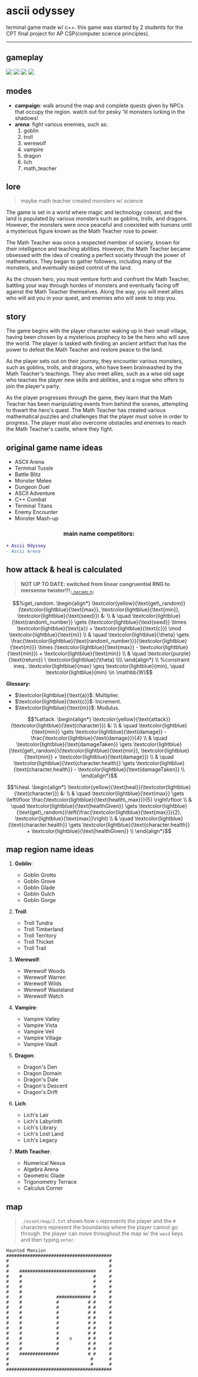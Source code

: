 # ascii odyssey
terminal game made w/ c++. this game was started by 2 students for the CPT final project for AP CSP(computer science principles).

---

## gameplay
![](./gameplay/intro.jpg)
![](./gameplay/enemies.jpg)
![](./gameplay/goblin.jpg)
[![](./gameplay/1_img.jpg)](https://github.com/321BadgerCode/ascii_odyssey/assets/83559316/74d55652-1475-44a7-af04-a17dffdeb3fb)

## modes
* **campaign**: walk around the map and complete quests given by NPCs that occupy the region. watch out for pesky 'lil monsters lurking in the shadows!
* **arena**: fight various enemies, such as:
	1. goblin
	1. troll
	1. werewolf
	1. vampire
	1. dragon
	1. lich
	1. math_teacher

## lore
> maybe math teacher created monsters w/ science

The game is set in a world where magic and technology coexist, and the land is populated by various monsters such as goblins, trolls, and dragons. However, the monsters were once peaceful and coexisted with humans until a mysterious figure known as the Math Teacher rose to power.

The Math Teacher was once a respected member of society, known for their intelligence and teaching abilities. However, the Math Teacher became obsessed with the idea of creating a perfect society through the power of mathematics. They began to gather followers, including many of the monsters, and eventually seized control of the land.

As the chosen hero, you must venture forth and confront the Math Teacher, battling your way through hordes of monsters and eventually facing off against the Math Teacher themselves. Along the way, you will meet allies who will aid you in your quest, and enemies who will seek to stop you.

## story
The game begins with the player character waking up in their small village, having been chosen by a mysterious prophecy to be the hero who will save the world. The player is tasked with finding an ancient artifact that has the power to defeat the Math Teacher and restore peace to the land.

As the player sets out on their journey, they encounter various monsters, such as goblins, trolls, and dragons, who have been brainwashed by the Math Teacher's teachings. They also meet allies, such as a wise old sage who teaches the player new skills and abilities, and a rogue who offers to join the player's party.

As the player progresses through the game, they learn that the Math Teacher has been manipulating events from behind the scenes, attempting to thwart the hero's quest. The Math Teacher has created various mathematical puzzles and challenges that the player must solve in order to progress. The player must also overcome obstacles and enemies to reach the Math Teacher's castle, where they fight.

## original game name ideas
* ASCII Arena
* Terminal Tussle
* Battle Blitz
* Monster Melee
* Dungeon Duel
* ASCII Adventure
* C++ Combat
* Terminal Titans
* Enemy Encounter
* Monster Mash-up

<center><h3>main name competitors:</h3></center>

```diff
+ Ascii Odyssey
- Ascii Arena
```

## how attack & heal is calculated
> **NOT UP TO DATE: switched from linear congruential RNG to mersenne twister!!!**<sub>([./src/etc.h](./src/etc.h))</sub>
```math
%get_random.
\begin{align*}
\textcolor{yellow}{\text{get\_random}}(\textcolor{lightblue}{\text{max}}, \textcolor{lightblue}{\text{min}}, \textcolor{lightblue}{\text{seed}}) &: \\
& \quad \textcolor{lightblue}{\text{random\_number}} \gets (\textcolor{lightblue}{\text{seed}} \times \textcolor{lightblue}{\text{a}} + \textcolor{lightblue}{\text{c}}) \mod \textcolor{lightblue}{\text{m}} \\
& \quad \textcolor{lightblue}{\theta} \gets \frac{\textcolor{lightblue}{\text{random\_number}}}{\textcolor{lightblue}{\text{m}}} \times (\textcolor{lightblue}{\text{max}} - \textcolor{lightblue}{\text{min}}) + \textcolor{lightblue}{\text{min}} \\
& \quad \textcolor{purple}{\text{return}} \ \textcolor{lightblue}{\theta} \\\\
\end{align*} \\

%constraint ineq..
\textcolor{lightblue}{max} \geq \textcolor{lightblue}{min}, \quad \textcolor{lightblue}{min} \in \mathbb{W}
```

**Glossary:**

* $\textcolor{lightblue}{\text{a}}$: Multiplier.
* $\textcolor{lightblue}{\text{c}}$: Increment.
* $\textcolor{lightblue}{\text{m}}$: Modulus.

```math
%attack.
\begin{align*}
\textcolor{yellow}{\text{attack}}(\textcolor{lightblue}{\text{character}}) &: \\
& \quad \textcolor{lightblue}{\text{min}} \gets \textcolor{lightblue}{\text{damage}} - \frac{\textcolor{lightblue}{\text{damage}}}{4} \\
& \quad \textcolor{lightblue}{\text{damageTaken}} \gets \textcolor{lightblue}{\text{get\_random}}(\textcolor{lightblue}{\text{min}}, \textcolor{lightblue}{\text{min}} + \textcolor{lightblue}{\text{damage}}) \\
& \quad \textcolor{lightblue}{\text{character.health}} \gets \textcolor{lightblue}{\text{character.health}} - \textcolor{lightblue}{\text{damageTaken}} \\
\end{align*}
```

```math
%heal.
\begin{align*}
\textcolor{yellow}{\text{heal}}(\textcolor{lightblue}{\text{character}}) &: \\
& \quad \textcolor{lightblue}{\text{max}} \gets \left\lfloor \frac{\textcolor{lightblue}{\text{health\_max}}}{5} \right\rfloor \\
& \quad \textcolor{lightblue}{\text{healthGiven}} \gets \textcolor{lightblue}{\text{get\_random}}\left(\frac{\textcolor{lightblue}{\text{max}}}{2}, \textcolor{lightblue}{\text{max}}\right) \\
& \quad \textcolor{lightblue}{\text{character.health}} \gets \textcolor{lightblue}{\text{character.health}} + \textcolor{lightblue}{\text{healthGiven}} \\
\end{align*}
```

## map region name ideas
1. **Goblin**:
	* Goblin Grotto
	* Goblin Grove
	* Goblin Glade
	* Goblin Gulch
	* Goblin Gorge

1. **Troll**:
	* Troll Tundra
	* Troll Timberland
	* Troll Territory
	* Troll Thicket
	* Troll Trail

1. **Werewolf**:
	* Werewolf Woods
	* Werewolf Warren
	* Werewolf Wilds
	* Werewolf Wasteland
	* Werewolf Watch

1. **Vampire**:
	* Vampire Valley
	* Vampire Vista
	* Vampire Veil
	* Vampire Village
	* Vampire Vault

1. **Dragon**:
	* Dragon's Den
	* Dragon Domain
	* Dragon's Dale
	* Dragon's Descent
	* Dragon's Drift

1. **Lich**:
	* Lich's Lair
	* Lich's Labyrinth
	* Lich's Library
	* Lich's Lost Land
	* Lich's Legacy

1. **Math Teacher**:
	* Numerical Nexus
	* Algebra Arena
	* Geometric Glade
	* Trigonometry Terrace
	* Calculus Corner

## map
> `./asset/map/2.txt` shows how `o` represents the player and the `#` characters represent the boundaries where the player cannot go through.
> the player can move throughout the map w/ the `wasd` keys and then typing `enter`.
```
Haunted Mansion
########################################
#                                      #
#                                      #
#    #############################     #
#    #                           #     #
#    #                           #     #
#    #                           #     #
#    #                           #     #
#    #             ############# #     #
#    #             #           # #     #
#    #             #           # #     #
#    #             #           # #     #
#    #             #           # #     #
#    #             #           # #     #
#    #             #           # #     #
#    #             #           # #     #
#    #             #    o      # #     #
#    #             #           # #     #
#    #             #           # #     #
#    ###############           # #     #
#                               #      #
#                               #      #
########################################
```
